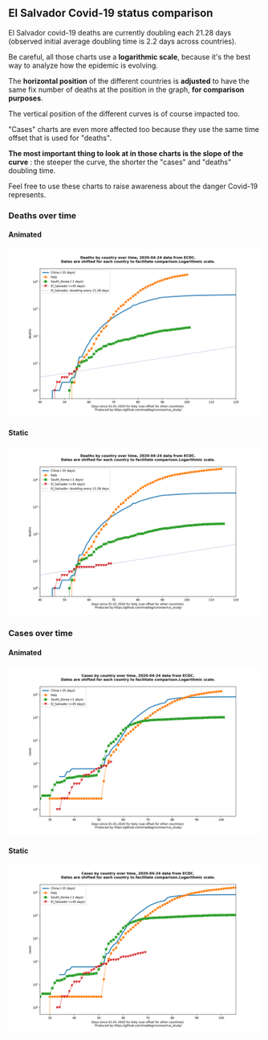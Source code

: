 ## El Salvador Covid-19 status comparison 

El Salvador covid-19 deaths are currently doubling each 21.28 days (observed initial average doubling time is 2.2 days across countries).



Be careful, all those charts use a **logarithmic scale**, because it's the best way to analyze how the epidemic is evolving.
 
The **horizontal position** of the different countries is **adjusted** to have the same fix number of deaths at the position in the graph, **for comparison purposes**.

The vertical position of the different curves is of course impacted too.

"Cases" charts are even more affected too because they use the same time offset that is used for "deaths".

**The most important thing to look at in those charts is the slope of the curve** : the steeper the curve, the shorter the "cases" and "deaths" doubling time.

Feel free to use these charts to raise awareness about the danger Covid-19 represents. 


 
### Deaths over time
 
#### Animated
![El Salvador covid-19 deaths animated chart](https://raw.githubusercontent.com/madlag/coronavirus_study/master/notebooks/graphs/2020-04-24/countries/El_Salvador/2020-04-24_El_Salvador_deaths.gif "El Salvador covid-19 deaths animated chart")   
 
#### Static
![El Salvador covid-19 deaths static chart](https://raw.githubusercontent.com/madlag/coronavirus_study/master/notebooks/graphs/2020-04-24/countries/El_Salvador/2020-04-24_El_Salvador_deaths.png "El Salvador covid-19 deaths static chart")   

 
### Cases over time
 
#### Animated
![El Salvador covid-19 cases animated chart](https://raw.githubusercontent.com/madlag/coronavirus_study/master/notebooks/graphs/2020-04-24/countries/El_Salvador/2020-04-24_El_Salvador_cases.gif "El Salvador covid-19 cases animated chart")   
 
#### Static
![El Salvador covid-19 cases static chart](https://raw.githubusercontent.com/madlag/coronavirus_study/master/notebooks/graphs/2020-04-24/countries/El_Salvador/2020-04-24_El_Salvador_cases.png "El Salvador covid-19 cases static chart")   

